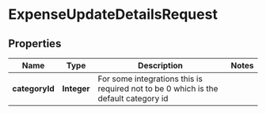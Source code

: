 

# ExpenseUpdateDetailsRequest


## Properties

| Name | Type | Description | Notes |
|------------ | ------------- | ------------- | -------------|
|**categoryId** | **Integer** | For some integrations this is required not to be 0 which is the default category id |  |



